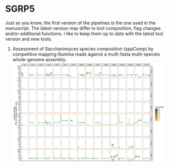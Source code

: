 # SGRP5
Just so you know, the first version of the pipelines is the one used in the manuscript. 
The latest version may differ in tool composition, flag changes and/or additional functions. I like to keep them up to date with the latest tool version and new tools.  

1) Assessment of Saccharomyces species composition (sppComp) by competitive mapping Illumina reads against a multi-fasta multi-species whole-genome assembly. 
![Workflow diagram](CBS2834_profile.png)

